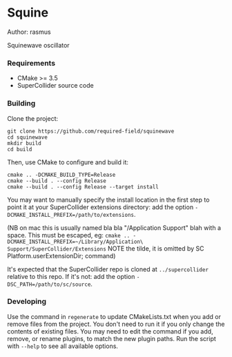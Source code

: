 # Squine

Author: rasmus

Squinewave oscillator

### Requirements

- CMake >= 3.5
- SuperCollider source code

### Building

Clone the project:

    git clone https://github.com/required-field/squinewave
    cd squinewave
    mkdir build
    cd build

Then, use CMake to configure and build it:

    cmake .. -DCMAKE_BUILD_TYPE=Release
    cmake --build . --config Release
    cmake --build . --config Release --target install

You may want to manually specify the install location in the first step to point it at your
SuperCollider extensions directory: add the option `-DCMAKE_INSTALL_PREFIX=/path/to/extensions`.

(NB on mac this is usually named bla bla "/Application Support" blah with a space.
This must be escaped, eg:
    `cmake .. -DCMAKE_INSTALL_PREFIX=~/Library/Application\ Support/SuperCollider/Extensions`
NOTE the tilde, it is omitted by SC Platform.userExtensionDir; command)

It's expected that the SuperCollider repo is cloned at `../supercollider` relative to this repo. If
it's not: add the option `-DSC_PATH=/path/to/sc/source`.

### Developing

Use the command in `regenerate` to update CMakeLists.txt when you add or remove files from the
project. You don't need to run it if you only change the contents of existing files. You may need to
edit the command if you add, remove, or rename plugins, to match the new plugin paths. Run the
script with `--help` to see all available options.
